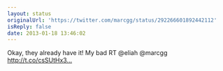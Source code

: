 ```yaml
---
layout: status
originalUrl: 'https://twitter.com/marcgg/status/292266601892442112'
isReply: false
date: 2013-01-18 13:46:02
---
```


Okay, they already have it! My bad RT @eliah @marcgg http://t.co/csSUtHx3…
